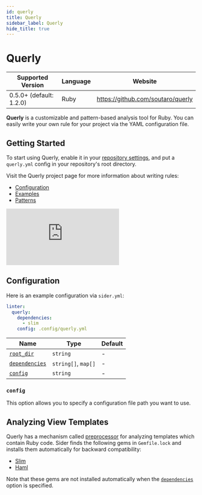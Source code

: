 ```yaml
---
id: querly
title: Querly
sidebar_label: Querly
hide_title: true
---
```


# Querly

| Supported Version       | Language | Website                           |
| ----------------------- | -------- | --------------------------------- |
| 0.5.0+ (default: 1.2.0) | Ruby     | https://github.com/soutaro/querly |

**Querly** is a customizable and pattern-based analysis tool for Ruby.
You can easily write your own rule for your project via the YAML configuration file.

## Getting Started

To start using Querly, enable it in your [repository settings](../../getting-started/repository-settings.md),
and put a `querly.yml` config in your repository's root directory.

Visit the Querly project page for more information about writing rules:

- [Configuration](https://github.com/soutaro/querly/blob/HEAD/manual/configuration.md)
- [Examples](https://github.com/soutaro/querly/blob/HEAD/manual/examples.md)
- [Patterns](https://github.com/soutaro/querly/blob/HEAD/manual/patterns.md)

<div class="Video">
 <iframe class="Video__iframe" src="https://www.youtube.com/embed/WtHmNuWJzPA" frameborder="0" allowfullscreen></iframe>
</div>

## Configuration

Here is an example configuration via `sider.yml`:

```yaml
linter:
  querly:
    dependencies:
      - slim
    config: .config/querly.yml
```

| Name                                                                                          | Type                | Default |
| --------------------------------------------------------------------------------------------- | ------------------- | ------- |
| [`root_dir`](../../getting-started/custom-configuration.md#linteranalyzer_idroot_dir)         | `string`            | -       |
| [`dependencies`](../../getting-started/custom-configuration.md#linteranalyzer_iddependencies) | `string[]`, `map[]` | -       |
| [`config`](#config)                                                                           | `string`            | -       |

### `config`

This option allows you to specify a configuration file path you want to use.

## Analyzing View Templates

Querly has a mechanism called [preprocessor](https://github.com/soutaro/querly/blob/HEAD/manual/configuration.md#preprocessor) for analyzing templates which contain Ruby code.
Sider finds the following gems in `Gemfile.lock` and installs them automatically for backward compatibility:

- [Slim](https://github.com/slim-template/slim)
- [Haml](https://github.com/haml/haml)

Note that these gems are not installed automatically when the [`dependencies`](../../getting-started/custom-configuration.md#linteranalyzer_iddependencies) option is specified.
